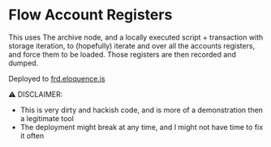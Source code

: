 # Flow Account Registers

This uses The archive node, and a locally executed script + transaction with storage iteration,
to (hopefully) iterate and over all the accounts registers, and force them to be loaded.
Those registers are then recorded and dumped.

Deployed to [frd.eloquence.is](https://frd.eloquence.is/0xf919ee77447b7497)

:warning: DISCLAIMER:

- This is very dirty and hackish code, and is more of a demonstration then a legitimate tool
- The deployment might break at any time, and I might not have time to fix it often

